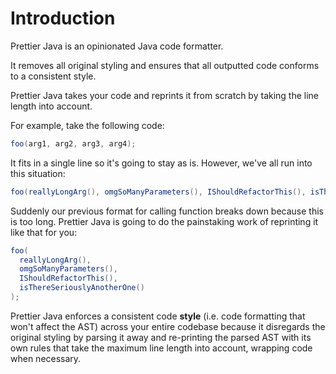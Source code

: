 # Introduction

Prettier Java is an opinionated Java code formatter.

It removes all original styling and ensures that all outputted code conforms to a consistent style.

Prettier Java takes your code and reprints it from scratch by taking the line length into account.

For example, take the following code:

```java
foo(arg1, arg2, arg3, arg4);
```

It fits in a single line so it's going to stay as is. However, we've all run into this situation:

<!-- prettier-ignore -->
```java
foo(reallyLongArg(), omgSoManyParameters(), IShouldRefactorThis(), isThereSeriouslyAnotherOne());
```

Suddenly our previous format for calling function breaks down because this is too long. Prettier Java is going to do the painstaking work of reprinting it like that for you:

```java
foo(
  reallyLongArg(),
  omgSoManyParameters(),
  IShouldRefactorThis(),
  isThereSeriouslyAnotherOne()
);
```

Prettier Java enforces a consistent code **style** (i.e. code formatting that won't affect the AST) across your entire codebase because it disregards the original styling by parsing it away and re-printing the parsed AST with its own rules that take the maximum line length into account, wrapping code when necessary.
